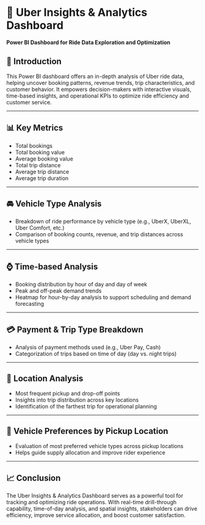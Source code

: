 # 🚕 Uber Insights & Analytics Dashboard  
**Power BI Dashboard for Ride Data Exploration and Optimization**

## 📌 Introduction
This Power BI dashboard offers an in-depth analysis of Uber ride data, helping uncover booking patterns, revenue trends, trip characteristics, and customer behavior. It empowers decision-makers with interactive visuals, time-based insights, and operational KPIs to optimize ride efficiency and customer service.

---

## 📊 Key Metrics
- Total bookings  
- Total booking value  
- Average booking value  
- Total trip distance  
- Average trip distance  
- Average trip duration  

---

## 🚘 Vehicle Type Analysis
- Breakdown of ride performance by vehicle type (e.g., UberX, UberXL, Uber Comfort, etc.)  
- Comparison of booking counts, revenue, and trip distances across vehicle types  

---

## ⌚ Time-based Analysis
- Booking distribution by hour of day and day of week  
- Peak and off-peak demand trends  
- Heatmap for hour-by-day analysis to support scheduling and demand forecasting  

---

## 💳 Payment & Trip Type Breakdown
- Analysis of payment methods used (e.g., Uber Pay, Cash)  
- Categorization of trips based on time of day (day vs. night trips)

---

## 📍 Location Analysis
- Most frequent pickup and drop-off points  
- Insights into trip distribution across key locations  
- Identification of the farthest trip for operational planning  

---

## 🚗 Vehicle Preferences by Pickup Location
- Evaluation of most preferred vehicle types across pickup locations  
- Helps guide supply allocation and improve rider experience  

---

## 📈 Conclusion
The Uber Insights & Analytics Dashboard serves as a powerful tool for tracking and optimizing ride operations. With real-time drill-through capability, time-of-day analysis, and spatial insights, stakeholders can drive efficiency, improve service allocation, and boost customer satisfaction.
